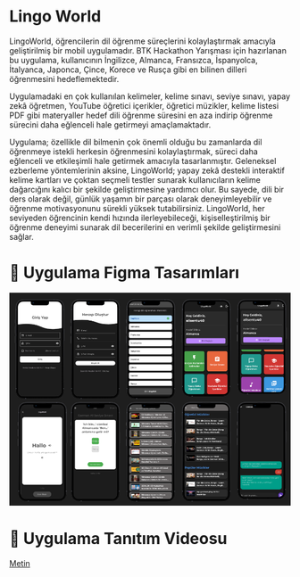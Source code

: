 # Lingo World 

LingoWorld, öğrencilerin dil öğrenme süreçlerini kolaylaştırmak amacıyla geliştirilmiş bir mobil uygulamadır. BTK Hackathon Yarışması için hazırlanan bu uygulama, kullanıcının İngilizce, Almanca, Fransızca, İspanyolca, İtalyanca, Japonca, Çince, Korece ve Rusça gibi en bilinen dilleri öğrenmesini hedeflemektedir.

Uygulamadaki en çok kullanılan kelimeler, kelime sınavı, seviye sınavı, yapay zekâ öğretmen, YouTube öğretici içerikler, öğretici müzikler, kelime listesi PDF gibi materyaller hedef dili öğrenme süresini en aza indirip öğrenme sürecini daha eğlenceli hale getirmeyi amaçlamaktadır.

Uygulama; özellikle dil bilmenin çok önemli olduğu bu zamanlarda dil öğrenmeye istekli herkesin öğrenmesini kolaylaştırmak, süreci daha eğlenceli ve etkileşimli hale getirmek amacıyla tasarlanmıştır. Geleneksel ezberleme yöntemlerinin aksine, LingoWorld; yapay zekâ destekli interaktif kelime kartları ve çoktan seçmeli testler sunarak kullanıcıların kelime dağarcığını kalıcı bir şekilde geliştirmesine yardımcı olur. Bu sayede, dili bir ders olarak değil, günlük yaşamın bir parçası olarak deneyimleyebilir ve öğrenme motivasyonunu sürekli yüksek tutabilirsiniz. LingoWorld, her seviyeden öğrencinin kendi hızında ilerleyebileceği, kişiselleştirilmiş bir öğrenme deneyimi sunarak dil becerilerini en verimli şekilde geliştirmesini sağlar.

# 📱 Uygulama Figma Tasarımları

![📱 Uygulama Figma Tasarımları ](figma.png)

# 📸 Uygulama Tanıtım Videosu 

[Metin](https://drive.google.com/file/d/1l3KuHPCguj8fu_iSgR-MXteyL1cOGqKH/view?usp=sharing)

